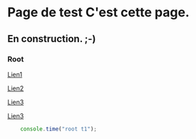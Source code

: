 # Page de test C'est cette page.

## En construction. ;-)

### Root

[Lien1](/livre/index.hmd)

[Lien2](/livre/)

[Lien3](/test.md)

[Lien3](/livre/test.js)

```javascript
    console.time("root t1");
```
